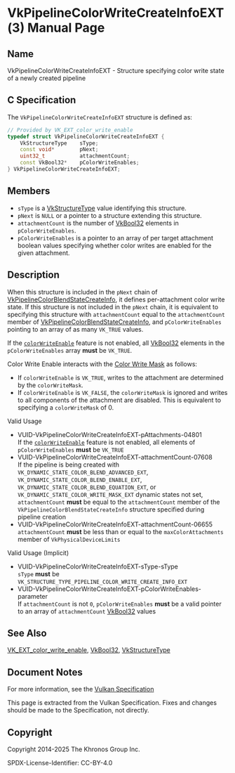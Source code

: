 # VkPipelineColorWriteCreateInfoEXT(3) Manual Page

## Name

VkPipelineColorWriteCreateInfoEXT - Structure specifying color write state of a newly created pipeline



## [](#_c_specification)C Specification

The `VkPipelineColorWriteCreateInfoEXT` structure is defined as:

```c++
// Provided by VK_EXT_color_write_enable
typedef struct VkPipelineColorWriteCreateInfoEXT {
    VkStructureType    sType;
    const void*        pNext;
    uint32_t           attachmentCount;
    const VkBool32*    pColorWriteEnables;
} VkPipelineColorWriteCreateInfoEXT;
```

## [](#_members)Members

- `sType` is a [VkStructureType](https://registry.khronos.org/vulkan/specs/latest/man/html/VkStructureType.html) value identifying this structure.
- `pNext` is `NULL` or a pointer to a structure extending this structure.
- `attachmentCount` is the number of [VkBool32](https://registry.khronos.org/vulkan/specs/latest/man/html/VkBool32.html) elements in `pColorWriteEnables`.
- `pColorWriteEnables` is a pointer to an array of per target attachment boolean values specifying whether color writes are enabled for the given attachment.

## [](#_description)Description

When this structure is included in the `pNext` chain of [VkPipelineColorBlendStateCreateInfo](https://registry.khronos.org/vulkan/specs/latest/man/html/VkPipelineColorBlendStateCreateInfo.html), it defines per-attachment color write state. If this structure is not included in the `pNext` chain, it is equivalent to specifying this structure with `attachmentCount` equal to the `attachmentCount` member of [VkPipelineColorBlendStateCreateInfo](https://registry.khronos.org/vulkan/specs/latest/man/html/VkPipelineColorBlendStateCreateInfo.html), and `pColorWriteEnables` pointing to an array of as many `VK_TRUE` values.

If the [`colorWriteEnable`](https://registry.khronos.org/vulkan/specs/latest/html/vkspec.html#features-colorWriteEnable) feature is not enabled, all [VkBool32](https://registry.khronos.org/vulkan/specs/latest/man/html/VkBool32.html) elements in the `pColorWriteEnables` array **must** be `VK_TRUE`.

Color Write Enable interacts with the [Color Write Mask](https://registry.khronos.org/vulkan/specs/latest/html/vkspec.html#framebuffer-color-write-mask) as follows:

- If `colorWriteEnable` is `VK_TRUE`, writes to the attachment are determined by the `colorWriteMask`.
- If `colorWriteEnable` is `VK_FALSE`, the `colorWriteMask` is ignored and writes to all components of the attachment are disabled. This is equivalent to specifying a `colorWriteMask` of 0.

Valid Usage

- [](#VUID-VkPipelineColorWriteCreateInfoEXT-pAttachments-04801)VUID-VkPipelineColorWriteCreateInfoEXT-pAttachments-04801  
  If the [`colorWriteEnable`](https://registry.khronos.org/vulkan/specs/latest/html/vkspec.html#features-colorWriteEnable) feature is not enabled, all elements of `pColorWriteEnables` **must** be `VK_TRUE`
- [](#VUID-VkPipelineColorWriteCreateInfoEXT-attachmentCount-07608)VUID-VkPipelineColorWriteCreateInfoEXT-attachmentCount-07608  
  If the pipeline is being created with `VK_DYNAMIC_STATE_COLOR_BLEND_ADVANCED_EXT`, `VK_DYNAMIC_STATE_COLOR_BLEND_ENABLE_EXT`, `VK_DYNAMIC_STATE_COLOR_BLEND_EQUATION_EXT`, or `VK_DYNAMIC_STATE_COLOR_WRITE_MASK_EXT` dynamic states not set, `attachmentCount` **must** be equal to the `attachmentCount` member of the `VkPipelineColorBlendStateCreateInfo` structure specified during pipeline creation
- [](#VUID-VkPipelineColorWriteCreateInfoEXT-attachmentCount-06655)VUID-VkPipelineColorWriteCreateInfoEXT-attachmentCount-06655  
  `attachmentCount` **must** be less than or equal to the `maxColorAttachments` member of `VkPhysicalDeviceLimits`

Valid Usage (Implicit)

- [](#VUID-VkPipelineColorWriteCreateInfoEXT-sType-sType)VUID-VkPipelineColorWriteCreateInfoEXT-sType-sType  
  `sType` **must** be `VK_STRUCTURE_TYPE_PIPELINE_COLOR_WRITE_CREATE_INFO_EXT`
- [](#VUID-VkPipelineColorWriteCreateInfoEXT-pColorWriteEnables-parameter)VUID-VkPipelineColorWriteCreateInfoEXT-pColorWriteEnables-parameter  
  If `attachmentCount` is not `0`, `pColorWriteEnables` **must** be a valid pointer to an array of `attachmentCount` [VkBool32](https://registry.khronos.org/vulkan/specs/latest/man/html/VkBool32.html) values

## [](#_see_also)See Also

[VK\_EXT\_color\_write\_enable](https://registry.khronos.org/vulkan/specs/latest/man/html/VK_EXT_color_write_enable.html), [VkBool32](https://registry.khronos.org/vulkan/specs/latest/man/html/VkBool32.html), [VkStructureType](https://registry.khronos.org/vulkan/specs/latest/man/html/VkStructureType.html)

## [](#_document_notes)Document Notes

For more information, see the [Vulkan Specification](https://registry.khronos.org/vulkan/specs/latest/html/vkspec.html#VkPipelineColorWriteCreateInfoEXT)

This page is extracted from the Vulkan Specification. Fixes and changes should be made to the Specification, not directly.

## [](#_copyright)Copyright

Copyright 2014-2025 The Khronos Group Inc.

SPDX-License-Identifier: CC-BY-4.0